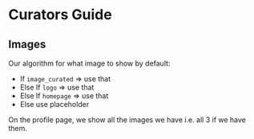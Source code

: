 # Curators Guide

## Images

Our algorithm for what image to show by default:

* If `image_curated` => use that
* Else If `logo` => use that
* Else If `homepage` => use that
* Else use placeholder

On the profile page, we show all the images we have i.e. all 3 if we have them.
